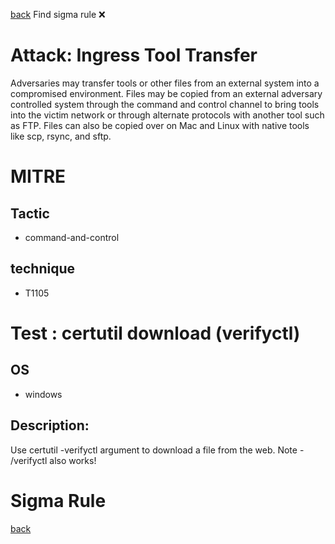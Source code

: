 
[back](../index.md)
Find sigma rule :x: 

# Attack: Ingress Tool Transfer 

Adversaries may transfer tools or other files from an external system into a compromised environment. Files may be copied from an external adversary controlled system through the command and control channel to bring tools into the victim network or through alternate protocols with another tool such as FTP. Files can also be copied over on Mac and Linux with native tools like scp, rsync, and sftp.

# MITRE
## Tactic
  - command-and-control


## technique
  - T1105


# Test : certutil download (verifyctl)
## OS
  - windows


## Description:
Use certutil -verifyctl argument to download a file from the web. Note - /verifyctl also works!


# Sigma Rule


[back](../index.md)
